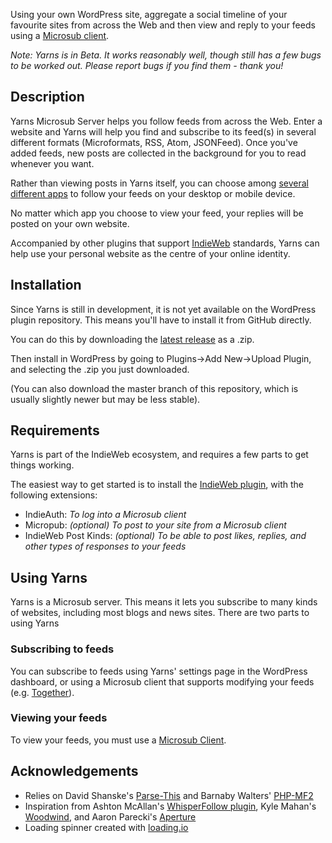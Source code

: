 Using your own WordPress site, aggregate a social timeline of your favourite sites from across the Web and then view and reply to your feeds using a [Microsub client](https://indieweb.org/Microsub#Clients).


*Note: Yarns is in Beta. It works reasonably well, though still has a few bugs to be worked out. Please report bugs if you find them - thank you!*

## Description

Yarns Microsub Server helps you follow feeds from across the Web. Enter a website and Yarns will help you find and subscribe to its feed(s) in several different formats (Microformats, RSS, Atom, JSONFeed). Once you've added feeds, new posts are collected in the background for you to read whenever you want.

Rather than viewing posts in Yarns itself, you can choose among [several different apps](https://indieweb.org/Microsub#Clients) to follow your feeds on your desktop or mobile device.

No matter which app you choose to view your feed, your replies will be posted on your own website.

Accompanied by other plugins that support [IndieWeb](https://indieweb.org) standards, Yarns can help use your personal website as the centre of your online identity.

## Installation
Since Yarns is still in development, it is not yet available on the WordPress plugin repository. This means you'll have to install it from GitHub directly.

You can do this by downloading the [latest release](https://github.com/jackjamieson2/yarns-microsub-server/releases) as a .zip.

Then install in WordPress by going to Plugins->Add New->Upload Plugin, and selecting the .zip you just downloaded.

(You can also download the master branch of this repository, which is usually slightly newer but may be less stable).

## Requirements
Yarns is part of the IndieWeb ecosystem, and requires a few parts to get things working.

The easiest way to get started is to install the [IndieWeb plugin](https://wordpress.org/plugins/indieweb/), with the following extensions:

- IndieAuth: *To log into a Microsub client*
- Micropub: *(optional) To post to your site from a Microsub client*
- IndieWeb Post Kinds: *(optional) To be able to post likes, replies, and other types of responses to your feeds*

## Using Yarns
Yarns is a Microsub server. This means it lets you subscribe to many kinds of websites, including most blogs and news sites. There are two parts to using Yarns

### Subscribing to feeds
You can subscribe to feeds using Yarns' settings page in the WordPress dashboard, or using a Microsub client that supports modifying your feeds (e.g. [Together](http://alltogethernow.io)).

### Viewing your feeds
To view your feeds, you must use a [Microsub Client](https://indieweb.org/Microsub#Clients).


## Acknowledgements
- Relies on David Shanske's [Parse-This](https://github.com/dshanske/parse-this) and Barnaby Walters' [PHP-MF2](https://github.com/microformats/php-mf2)
- Inspiration from Ashton McAllan's [WhisperFollow plugin](https://github.com/acegiak/WhisperFollow), Kyle Mahan's [Woodwind](https://github.com/kylewm/woodwind), and Aaron Parecki's [Aperture](https://aperture.p3k.io)
- Loading spinner created with [loading.io](https://loading.io/spinner/wedges/-rotate-pie-preloader-gif)

